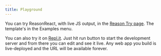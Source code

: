 ```yaml
---
title: Playground
---
```


You can try ReasonReact, with live JS output, in the [Reason Try page](https://reasonml.github.io/en/try.html?rrjsx=true&reason=NoAQRgzgdAxg9gOwGYEsDmACA3gKwgDwC4MBmAXwF0BuAKBoFs4ATAVwBsBTDAYThYQAuHAE4YAvNhoYMoYRwCGMAbDj0ADog6CKUjJwEZ68gNZcJACgB+CefQ4BKcQD5J06fozn4-AQBoMEBwCvD6OEgBKCkpQLIEAygLyQubmYS4ADPa0utIAPEwoAG5OOW65ai5YkYrKEALCKAho5jZ2GADU7RgARBgwbCgwpkw9HV11DU0A+nBIU40CXnyCjp2jAih2EN32ZBi5APQVpXlgLAICiBiI3ANDYlhTzgFBIYLmT2Iu3oIdGACMuxKbhB2Gq0QmjWa3Vug2Mhg4OzIJ32BzOF0QwLKBwKxV0ZFoBLo4IEABEAPIAWUiUDkCCYIgAKnAAKKcOyCADqKAEAAsAJJMcy5N5CUStDhiGHLMW9A5OfzdNRyQooDgAdx2VCAA). The template's in the Examples menu.

You can also try it on [Repl.it](https://repl.it/languages/reactre). Just hit run button to start the development server and from there you can edit and see it live. Any web app you build is live-deployed and the URL will be available forever.
